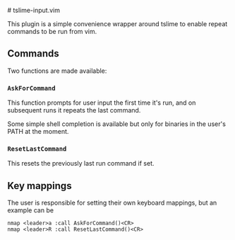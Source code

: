 # tslime-input.vim

This plugin is a simple convenience wrapper around tslime to enable repeat
commands to be run from vim.

## Commands

Two functions are made available:

### `AskForCommand`

This function prompts for user input the first time it's run, and on subsequent
runs it repeats the last command. 

Some simple shell completion is available but only for binaries in the user's
PATH at the moment.

### `ResetLastCommand`

This resets the previously last run command if set.

## Key mappings

The user is responsible for setting their own keyboard mappings, but an example
can be

``` vim
nmap <leader>a :call AskForCommand()<CR>
nmap <leader>R :call ResetLastCommand()<CR>
```
